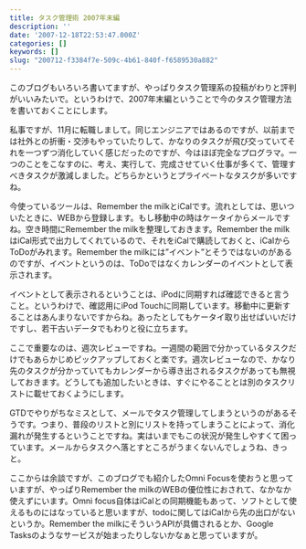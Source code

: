 ```yaml
---
title: タスク管理術 2007年末編
description: ''
date: '2007-12-18T22:53:47.000Z'
categories: []
keywords: []
slug: "200712-f3384f7e-509c-4b61-840f-f6589530a882"
---
```

このブログもいろいろ書いてますが、やっぱりタスク管理系の投稿がわりと評判がいいみたいで。というわけで、2007年末編ということで今のタスク管理方法を書いておくことにします。

私事ですが、11月に転職しまして。同じエンジニアではあるのですが、以前までは社外との折衝・交渉もやっていたりして、かなりのタスクが飛び交っていてそれを一つずつ消化していく感じだったのですが、今はほぼ完全なプログラマ。一つのことをこなすのに、考え、実行して、完成させていく仕事が多くて、管理すべきタスクが激減しました。どちらかというとプライベートなタスクが多いですね。

今使っているツールは、Remember the milkとiCalです。流れとしては、思いついたときに、WEBから登録します。もし移動中の時はケータイからメールですね。空き時間にRemember the milkを整理しておきます。Remember the milkはiCal形式で出力してくれているので、それをiCalで購読しておくと、iCalからToDoがみれます。Remember the milkには”イベント”とそうではないのがあるのですが、イベントというのは、ToDoではなくカレンダーのイベントとして表示されます。

イベントとして表示されるということは、iPodに同期すれば確認できると言うこと。というわけで、確認用にiPod Touchに同期しています。移動中に更新することはあんまりないですからね。あったとしてもケータイ取り出せばいいだけですし、若干古いデータでもわりと役に立ちます。

ここで重要なのは、週次レビューですね。一週間の範囲で分かっているタスクだけでもあらかじめピックアップしておくと楽です。週次レビューなので、かなり先のタスクが分かっていてもカレンダーから導き出されるタスクがあっても無視しておきます。どうしても追加したいときは、すぐにやることとは別のタスクリストに載せておくようにします。

GTDでやりがちなミスとして、メールでタスク管理してしまうというのがあるそうです。つまり、普段のリストと別にリストを持ってしまうことによって、消化漏れが発生するということですね。実はいまでもこの状況が発生しやすくて困っています。メールからタスクへ落とすところがうまくないんでしょうね、きっと。

ここからは余談ですが、このブログでも紹介したOmni Focusを使おうと思っていますが、やっぱりRemember the milkのWEBの優位性におされて、なかなか使えずにいます。Omni focus自体はiCalとの同期機能もあって、ソフトとして使えるものにはなっていると思いますが、todoに関してはiCalから先の出口がないというか。Remember the milkにそういうAPIが具備されるとか、Google Tasksのようなサービスが始まったりしないかなぁと思っていますが。